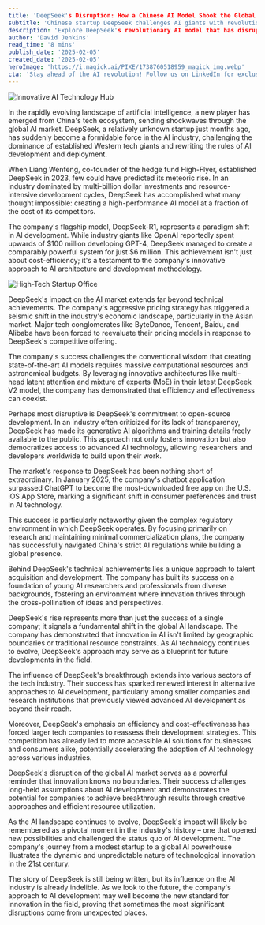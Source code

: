 ```yaml
---
title: 'DeepSeek's Disruption: How a Chinese AI Model Shook the Global Tech Market'
subtitle: 'Chinese startup DeepSeek challenges AI giants with revolutionary cost-efficient model'
description: 'Explore DeepSeek's revolutionary AI model that has disrupted the global tech market. Discover how this innovative Chinese startup is redefining the rules of AI development and challenging established industry giants with cost-efficient solutions.'
author: 'David Jenkins'
read_time: '8 mins'
publish_date: '2025-02-05'
created_date: '2025-02-05'
heroImage: 'https://i.magick.ai/PIXE/1738760518959_magick_img.webp'
cta: 'Stay ahead of the AI revolution! Follow us on LinkedIn for exclusive insights into groundbreaking developments like DeepSeek and other game-changing innovations in artificial intelligence.'
---
```


![Innovative AI Technology Hub](https://i.magick.ai/PIXE/1738760675254_magick_img.webp)

In the rapidly evolving landscape of artificial intelligence, a new player has emerged from China's tech ecosystem, sending shockwaves through the global AI market. DeepSeek, a relatively unknown startup just months ago, has suddenly become a formidable force in the AI industry, challenging the dominance of established Western tech giants and rewriting the rules of AI development and deployment.

When Liang Wenfeng, co-founder of the hedge fund High-Flyer, established DeepSeek in 2023, few could have predicted its meteoric rise. In an industry dominated by multi-billion dollar investments and resource-intensive development cycles, DeepSeek has accomplished what many thought impossible: creating a high-performance AI model at a fraction of the cost of its competitors.

The company's flagship model, DeepSeek-R1, represents a paradigm shift in AI development. While industry giants like OpenAI reportedly spent upwards of $100 million developing GPT-4, DeepSeek managed to create a comparably powerful system for just $6 million. This achievement isn't just about cost-efficiency; it's a testament to the company's innovative approach to AI architecture and development methodology.

![High-Tech Startup Office](https://i.magick.ai/PIXE/1738760675258_magick_img.webp)

DeepSeek's impact on the AI market extends far beyond technical achievements. The company's aggressive pricing strategy has triggered a seismic shift in the industry's economic landscape, particularly in the Asian market. Major tech conglomerates like ByteDance, Tencent, Baidu, and Alibaba have been forced to reevaluate their pricing models in response to DeepSeek's competitive offering.

The company's success challenges the conventional wisdom that creating state-of-the-art AI models requires massive computational resources and astronomical budgets. By leveraging innovative architectures like multi-head latent attention and mixture of experts (MoE) in their latest DeepSeek V2 model, the company has demonstrated that efficiency and effectiveness can coexist.

Perhaps most disruptive is DeepSeek's commitment to open-source development. In an industry often criticized for its lack of transparency, DeepSeek has made its generative AI algorithms and training details freely available to the public. This approach not only fosters innovation but also democratizes access to advanced AI technology, allowing researchers and developers worldwide to build upon their work.

The market's response to DeepSeek has been nothing short of extraordinary. In January 2025, the company's chatbot application surpassed ChatGPT to become the most-downloaded free app on the U.S. iOS App Store, marking a significant shift in consumer preferences and trust in AI technology.

This success is particularly noteworthy given the complex regulatory environment in which DeepSeek operates. By focusing primarily on research and maintaining minimal commercialization plans, the company has successfully navigated China's strict AI regulations while building a global presence.

Behind DeepSeek's technical achievements lies a unique approach to talent acquisition and development. The company has built its success on a foundation of young AI researchers and professionals from diverse backgrounds, fostering an environment where innovation thrives through the cross-pollination of ideas and perspectives.

DeepSeek's rise represents more than just the success of a single company; it signals a fundamental shift in the global AI landscape. The company has demonstrated that innovation in AI isn't limited by geographic boundaries or traditional resource constraints. As AI technology continues to evolve, DeepSeek's approach may serve as a blueprint for future developments in the field.

The influence of DeepSeek's breakthrough extends into various sectors of the tech industry. Their success has sparked renewed interest in alternative approaches to AI development, particularly among smaller companies and research institutions that previously viewed advanced AI development as beyond their reach.

Moreover, DeepSeek's emphasis on efficiency and cost-effectiveness has forced larger tech companies to reassess their development strategies. This competition has already led to more accessible AI solutions for businesses and consumers alike, potentially accelerating the adoption of AI technology across various industries.

DeepSeek's disruption of the global AI market serves as a powerful reminder that innovation knows no boundaries. Their success challenges long-held assumptions about AI development and demonstrates the potential for companies to achieve breakthrough results through creative approaches and efficient resource utilization.

As the AI landscape continues to evolve, DeepSeek's impact will likely be remembered as a pivotal moment in the industry's history – one that opened new possibilities and challenged the status quo of AI development. The company's journey from a modest startup to a global AI powerhouse illustrates the dynamic and unpredictable nature of technological innovation in the 21st century.

The story of DeepSeek is still being written, but its influence on the AI industry is already indelible. As we look to the future, the company's approach to AI development may well become the new standard for innovation in the field, proving that sometimes the most significant disruptions come from unexpected places.